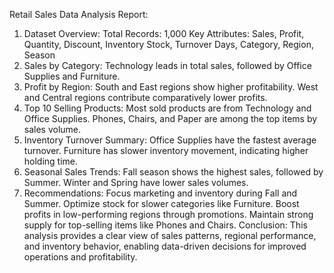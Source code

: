 Retail Sales Data Analysis Report:
1. Dataset Overview:
Total Records: 1,000
Key Attributes: Sales, Profit, Quantity, Discount, Inventory Stock, Turnover Days, Category, Region, Season
2. Sales by Category:
Technology leads in total sales, followed by Office Supplies and Furniture.
3. Profit by Region:
South and East regions show higher profitability.
West and Central regions contribute comparatively lower profits.
4. Top 10 Selling Products:
Most sold products are from Technology and Office Supplies.
Phones, Chairs, and Paper are among the top items by sales volume.
5. Inventory Turnover Summary:
Office Supplies have the fastest average turnover.
Furniture has slower inventory movement, indicating higher holding time.
6. Seasonal Sales Trends:
Fall season shows the highest sales, followed by Summer.
Winter and Spring have lower sales volumes.
7. Recommendations:
Focus marketing and inventory during Fall and Summer.
Optimize stock for slower categories like Furniture.
Boost profits in low-performing regions through promotions.
Maintain strong supply for top-selling items like Phones and Chairs.
Conclusion:
This analysis provides a clear view of sales patterns, regional performance, and inventory behavior, enabling data-driven decisions for improved operations and profitability.
